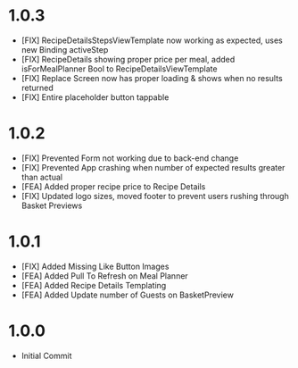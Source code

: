 # 1.0.3
- [FIX] RecipeDetailsStepsViewTemplate now working as expected, uses new Binding activeStep 
- [FIX] RecipeDetails showing proper price per meal, added isForMealPlanner Bool to RecipeDetailsViewTemplate
- [FIX] Replace Screen now has proper loading & shows when no results returned
- [FIX] Entire placeholder button tappable

# 1.0.2
- [FIX] Prevented Form not working due to back-end change
- [FIX] Prevented App crashing when number of expected results greater than actual
- [FEA] Added proper recipe price to Recipe Details
- [FIX] Updated logo sizes, moved footer to prevent users rushing through Basket Previews

# 1.0.1
- [FIX] Added Missing Like Button Images
- [FEA] Added Pull To Refresh on Meal Planner
- [FEA] Added Recipe Details Templating 
- [FEA] Added Update number of Guests on BasketPreview

# 1.0.0
- Initial Commit


